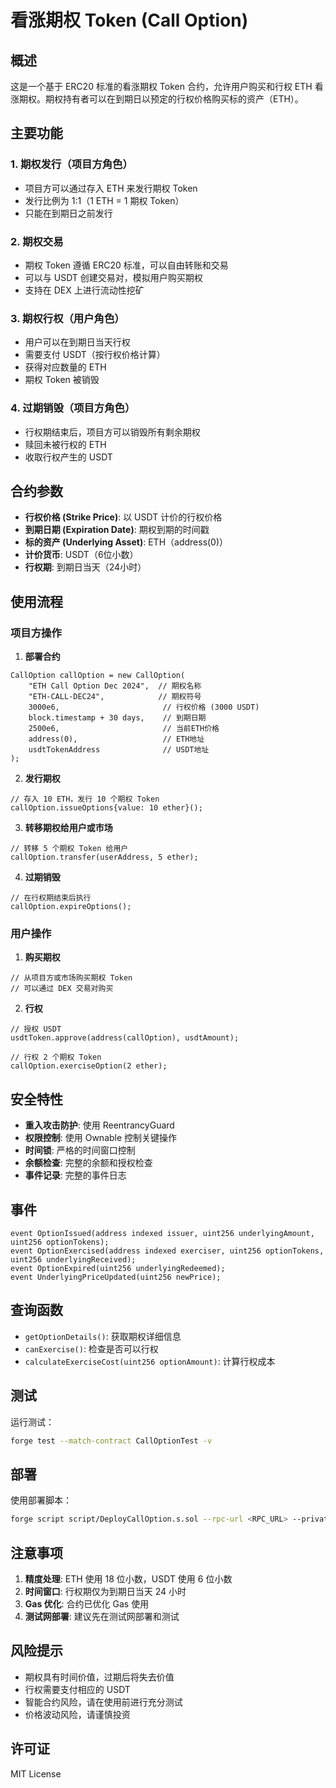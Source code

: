 # 看涨期权 Token (Call Option)

## 概述

这是一个基于 ERC20 标准的看涨期权 Token 合约，允许用户购买和行权 ETH 看涨期权。期权持有者可以在到期日以预定的行权价格购买标的资产（ETH）。

## 主要功能

### 1. 期权发行（项目方角色）
- 项目方可以通过存入 ETH 来发行期权 Token
- 发行比例为 1:1（1 ETH = 1 期权 Token）
- 只能在到期日之前发行

### 2. 期权交易
- 期权 Token 遵循 ERC20 标准，可以自由转账和交易
- 可以与 USDT 创建交易对，模拟用户购买期权
- 支持在 DEX 上进行流动性挖矿

### 3. 期权行权（用户角色）
- 用户可以在到期日当天行权
- 需要支付 USDT（按行权价格计算）
- 获得对应数量的 ETH
- 期权 Token 被销毁

### 4. 过期销毁（项目方角色）
- 行权期结束后，项目方可以销毁所有剩余期权
- 赎回未被行权的 ETH
- 收取行权产生的 USDT

## 合约参数

- **行权价格 (Strike Price)**: 以 USDT 计价的行权价格
- **到期日期 (Expiration Date)**: 期权到期的时间戳
- **标的资产 (Underlying Asset)**: ETH（address(0)）
- **计价货币**: USDT（6位小数）
- **行权期**: 到期日当天（24小时）

## 使用流程

### 项目方操作

1. **部署合约**
```solidity
CallOption callOption = new CallOption(
    "ETH Call Option Dec 2024",  // 期权名称
    "ETH-CALL-DEC24",            // 期权符号
    3000e6,                       // 行权价格 (3000 USDT)
    block.timestamp + 30 days,    // 到期日期
    2500e6,                       // 当前ETH价格
    address(0),                   // ETH地址
    usdtTokenAddress              // USDT地址
);
```

2. **发行期权**
```solidity
// 存入 10 ETH，发行 10 个期权 Token
callOption.issueOptions{value: 10 ether}();
```

3. **转移期权给用户或市场**
```solidity
// 转移 5 个期权 Token 给用户
callOption.transfer(userAddress, 5 ether);
```

4. **过期销毁**
```solidity
// 在行权期结束后执行
callOption.expireOptions();
```

### 用户操作

1. **购买期权**
```solidity
// 从项目方或市场购买期权 Token
// 可以通过 DEX 交易对购买
```

2. **行权**
```solidity
// 授权 USDT
usdtToken.approve(address(callOption), usdtAmount);

// 行权 2 个期权 Token
callOption.exerciseOption(2 ether);
```

## 安全特性

- **重入攻击防护**: 使用 ReentrancyGuard
- **权限控制**: 使用 Ownable 控制关键操作
- **时间锁**: 严格的时间窗口控制
- **余额检查**: 完整的余额和授权检查
- **事件记录**: 完整的事件日志

## 事件

```solidity
event OptionIssued(address indexed issuer, uint256 underlyingAmount, uint256 optionTokens);
event OptionExercised(address indexed exerciser, uint256 optionTokens, uint256 underlyingReceived);
event OptionExpired(uint256 underlyingRedeemed);
event UnderlyingPriceUpdated(uint256 newPrice);
```

## 查询函数

- `getOptionDetails()`: 获取期权详细信息
- `canExercise()`: 检查是否可以行权
- `calculateExerciseCost(uint256 optionAmount)`: 计算行权成本

## 测试

运行测试：
```bash
forge test --match-contract CallOptionTest -v
```

## 部署

使用部署脚本：
```bash
forge script script/DeployCallOption.s.sol --rpc-url <RPC_URL> --private-key <PRIVATE_KEY> --broadcast
```

## 注意事项

1. **精度处理**: ETH 使用 18 位小数，USDT 使用 6 位小数
2. **时间窗口**: 行权期仅为到期日当天 24 小时
3. **Gas 优化**: 合约已优化 Gas 使用
4. **测试网部署**: 建议先在测试网部署和测试

## 风险提示

- 期权具有时间价值，过期后将失去价值
- 行权需要支付相应的 USDT
- 智能合约风险，请在使用前进行充分测试
- 价格波动风险，请谨慎投资

## 许可证

MIT License